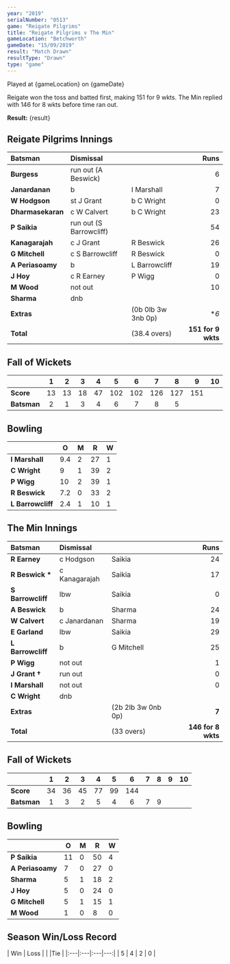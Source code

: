 ```yaml
---
year: "2019"
serialNumber: "0513" 
game: "Reigate Pilgrims"
title: "Reigate Pilgrims v The Min"
gameLocation: "Betchworth"
gameDate: "15/09/2019"
result: "Match Drawn"
resultType: "Drawn"
type: "game"
---
```


Played at {gameLocation} on {gameDate}

Reigate won the toss and batted first, making 151 for 9 wkts. The Min replied with 146 for 8 wkts before time ran out. 

**Result:** {result}

## Reigate Pilgrims Innings

| Batsman | Dismissal |  | Runs |
|:---|:---|---|---:|
| **Burgess** | run out (A Beswick) |  | 6 |
| **Janardanan** | b | I Marshall | 7 |
| **W Hodgson** | st J Grant | b C Wright | 0 |
| **Dharmasekaran** | c W Calvert | b C Wright | 23 |
| **P Saikia** | run out  (S Barrowcliff) | | 54 |
| **Kanagarajah** | c J Grant | R Beswick | 26 |
| **G Mitchell** | c S Barrowcliff | R Beswick | 0 |
| **A Periasoamy** | b | L Barrowcliff | 19 |
| **J Hoy** | c R Earney | P Wigg | 0 |
| **M Wood** | not out | | 10 |
| **Sharma** | dnb |  |  |
| **Extras** | | (0b 0lb 3w 3nb 0p) | **6* |
| **Total** | | (38.4 overs) | **151 for 9 wkts** |

## Fall of Wickets

| | 1 | 2 | 3 | 4 | 5 | 6 | 7 | 8 | 9 | 10 |
|---|:---:|:---:|:---:|:---:|:---:|:---:|:---:|:---:|:---:|:---:|
| **Score** | 13 | 13 | 18 | 47 | 102 | 102 | 126 | 127 | 151 |  |
| **Batsman** | 2 | 1 | 3 | 4 | 6 | 7 | 8 | 5 |  |

## Bowling

| | O | M | R | W |
|---|---|---|---|---|
| **I Marshall** | 9.4 | 2 | 27 | 1 |
| **C Wright** | 9 | 1 | 39 | 2 |
| **P Wigg** | 10 | 2 | 39 | 1 |
| **R Beswick** | 7.2 | 0 | 33 | 2 |
| **L Barrowcliff** | 2.4 | 1 | 10 | 1 |

## The Min Innings

| Batsman | Dismissal |  | Runs |
|:---|:---|---|---:|
| **R Earney** | c Hodgson | Saikia | 24 |
| **R Beswick &#42;** | c Kanagarajah | Saikia | 17 |
| **S Barrowcliff** | lbw | Saikia | 0 |
| **A Beswick** | b | Sharma | 24 |
| **W Calvert** | c Janardanan | Sharma | 19 |
| **E Garland** | lbw | Saikia | 29 |
| **L Barrowcliff** | b | G Mitchell | 25 |
| **P Wigg** | not out |   | 1 |
| **J Grant &#8224;** | run out | | 0 |
| **I Marshall** | not out | | 0 |
| **C Wright** | dnb | | |
| **Extras** | | (2b 2lb 3w 0nb 0p) | **7** |
| **Total** | | (33 overs) | **146 for 8 wkts** |

## Fall of Wickets

| | 1 | 2 | 3 | 4 | 5 | 6 | 7 | 8 | 9 | 10 |
|---|:---:|:---:|:---:|:---:|:---:|:---:|:---:|:---:|:---:|:---:|
| **Score** | 34 | 36 | 45 | 77 | 99 | 144 |  |  |  |  |
| **Batsman** | 1 | 3 | 2 | 5 | 4 | 6 | 7 | 9 |  |  |

## Bowling

| | O | M | R | W |
|---|---|---|---|---|
| **P Saikia** | 11 | 0 | 50 | 4 |
| **A Periasoamy** | 7 | 0 | 27 | 0 |
| **Sharma** | 5 | 1 | 18 | 2 |
| **J Hoy** | 5 | 0 | 24 | 0 |
| **G Mitchell** | 5 | 1 | 15 | 1 |
| **M Wood** | 1 | 0 | 8 | 0 |

## Season Win/Loss Record

| Win | Loss |  |  |Tie |
|:---|:---|:---|---:|
| 5 | 4 | 2 | 0 |